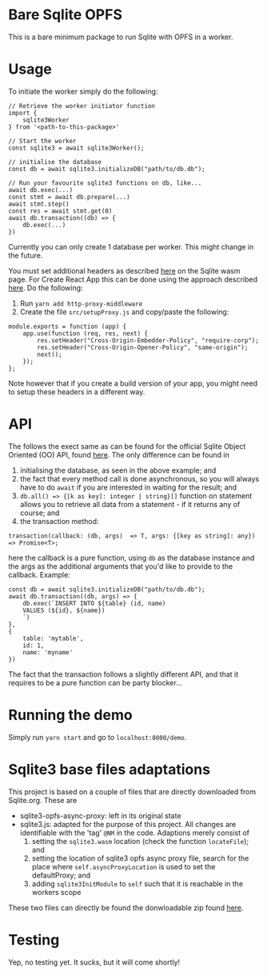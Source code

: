 # Bare Sqlite OPFS 
This is a bare minimum package to run Sqlite with OPFS in a worker.

# Usage
To initiate the worker simply do the following:

```
// Retrieve the worker initiator function
import {
    sqlite3Worker
} from '<path-to-this-package>'

// Start the worker
const sqlite3 = await sqlite3Worker();

// initialise the database
const db = await sqlite3.initializeDB("path/to/db.db");

// Run your favourite sqlite3 functions on db, like...
await db.exec(...)
const stmt = await db.prepare(...)
await stmt.step()
const res = await stmt.get(0)
await db.transaction((db) => {
    db.exec(...)
})
```

Currently you can only create 1 database per worker. This might change in the future.

You must set additional headers as described [here](https://sqlite.org/wasm/doc/trunk/persistence.md) on the Sqlite wasm page.
For Create React App this can be done using the approach described [here](https://create-react-app.dev/docs/proxying-api-requests-in-development/#configuring-the-proxy-manually). Do the following: 
1. Run `yarn add http-proxy-middleware`
2. Create the file `src/setupProxy.js` and copy/paste the following:

```
module.exports = function (app) {
    app.use(function (req, res, next) {
        res.setHeader("Cross-Origin-Embedder-Policy", "require-corp");
        res.setHeader("Cross-Origin-Opener-Policy", "same-origin");
        next();
    });
};
```

Note however that if you create a build version of your app, you might need to setup these headers in a different way.

# API
The follows the exect same as can be found for the official Sqlite Object Oriented (OO) API, found [here](https://sqlite.org/wasm/doc/trunk/api-oo1.md#db-transaction). The only difference can be found in 
1. initialising the database, as seen in the above example; and 
2. the fact that every method call is done asynchronous, so you will always have to do `await` if you are interested in waiting for the result; and
3. `db.all() => {[k as key]: integer | string}[]` function on statement allows you to retrieve all data from a statement - if it returns any of course; and
4. the transaction method:

```
transaction(callback: (db, args)  => T, args: {[key as string]: any}) => Promise<T>;
```
here the callback is a pure function, using `db` as the database instance and the args as the additional arguments that you'd like to provide to the callback. Example:

```
const db = await sqlite3.initializeDB("path/to/db.db");
await db.transaction((db, args) => {
    db.exec(`INSERT INTO ${table} (id, name)
    VALUES (${id}, ${name})
    `)
},
{
    table: 'mytable',
    id: 1,
    name: 'myname'
})
```
The fact that the transaction follows a slightly different API, and that it requires to be a pure function can be party blocker...

# Running the demo
Simply run `yarn start` and go to `localhost:8000/demo`.

# Sqlite3 base files adaptations
This project is based on a couple of files that are directly downloaded from Sqlite.org. These are 

* sqlite3-opfs-async-proxy: left in its original state
* sqlite3.js: adapted for the purpose of this project. All changes are identifiable with the 'tag' `@NM` in the code. Adaptions merely consist of 
    1. setting the `sqlite3.wasm` location (check the function `locateFile`); and 
    2. setting the location of sqlite3 opfs async proxy file, search for the place where `self.asyncProxyLocation` is used to set the defaultProxy; and
    3. adding `sqlite3InitModule` to `self` such that it is reachable in the workers scope


These two files can directly be found the donwloadable zip found [here](https://sqlite.org/wasm/uv/snapshot.html).

# Testing
Yep, no testing yet. It sucks, but it will come shortly!